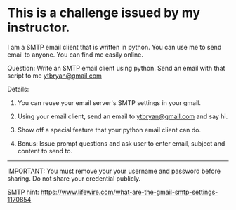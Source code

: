 <h1>This is a challenge issued by my instructor. </h1>

I am a SMTP email client that is written in python. You can 
use me to send email to anyone. You can find me easily online. 

Question: Write an SMTP email client using python. Send an email with that script to me ytbryan@gmail.com

Details: 
1. You can reuse your email server's SMTP settings in your gmail.

2. Using your email client, send an email to ytbryan@gmail.com and say hi. 

3. Show off a special feature that your python email client can do. 

4. Bonus: Issue prompt questions and ask user to enter email, subject and content to send to. 

***************
IMPORTANT: You must remove your your username and password before sharing. Do not share your credential publicly. 

SMTP hint: https://www.lifewire.com/what-are-the-gmail-smtp-settings-1170854


